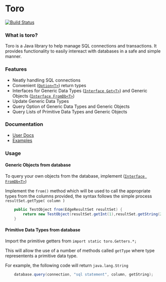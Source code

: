 # Toro


[![Build Status](https://travis-ci.org/nhibberd/toro.png)](https://travis-ci.org/nhibberd/toro)

### What is toro?

Toro is a Java library to help manage SQL connections and transactions. It provides functionality to easily intereact with databases in a safe and simple manner.


### Features

* Neatly handling SQL connections
* Convenient ([`Option<T>`](https://github.com/nhibberd/toro/blob/master/src/main/java/data/core/Option.java)) return types
* Interfaces for Generic Data Types ([`Interface Get<T>`](https://github.com/nhibberd/toro/blob/master/src/main/java/data/core/Get.java)) and Generic Objects ([`Interface FromDb<T>`](https://github.com/nhibberd/toro/blob/master/src/main/java/data/core/FromDb.java))
* Update Generic Data Types
* Query Option of Generic Data Types and Generic Objects
* Query Lists of Primitive Data Types and Generic Objects


### Documentation

* [User Docs]()
* [Examples](https://github.com/nhibberd/toro/blob/master/src/main/java/example/Example.java)


### Usage
#### Generic Objects from database

To query your own objects from the database, implement ([`Interface FromDb<T>`](https://github.com/nhibberd/toro/blob/master/src/main/java/data/core/FromDb.java))

Implement the `from()` method which will be used to call the appropriate types from the columns provided, the syntax follows
the simple process ` resultSet.getType( column )  `

```Java
    public TestObject from(EdgeResultSet resultSet) {
        return new TestObject(resultSet.getInt(1),resultSet.getString(2));
    }
````

#### Primitive Data Types from database

Import the primitive getters from `import static toro.Getters.*;`

This will allow the use of a number of methods called `getType` where type representents a primitive data type.

For example, the following code will return `java.lang.String`

```Java
    database.query(connection, "sql statement", column, getString);
````


